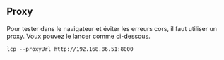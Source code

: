 Proxy
-----
Pour tester dans le navigateur et éviter les erreurs cors, il faut utiliser 
un proxy. Voux pouvez le lancer comme ci-dessous.

```
lcp --proxyUrl http://192.168.86.51:8000
```